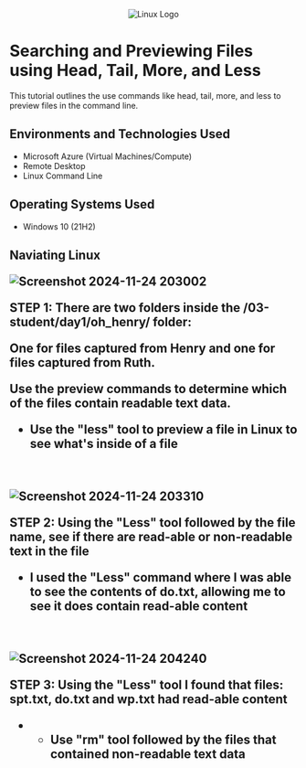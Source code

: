 <p align="center">
<img src="https://imgur.com/a/XGeZj8M" alt="Linux Logo"/>
</p>

<h1> Searching and Previewing Files using Head, Tail, More, and Less</h1>
This tutorial outlines the use commands like head, tail, more, and less to preview files in the command line.<br />


<h2>Environments and Technologies Used</h2>

- Microsoft Azure (Virtual Machines/Compute)
- Remote Desktop
- Linux Command Line

<h2>Operating Systems Used </h2>

- Windows 10</b> (21H2)

<h2> Naviating Linux

<p>

 ![Screenshot 2024-11-24 203002](https://github.com/user-attachments/assets/839ae08e-040f-4d80-b66e-470a1b88218b)


>
</p>
<p>
STEP 1: There are two folders inside the /03-student/day1/oh_henry/ folder:
  
  One for files captured from Henry and one for files captured from Ruth.
  
Use the preview commands to determine which of the files contain readable text data.

  
  - Use the "less"  tool to preview a file in Linux to see what's inside of a file

</p>
<br />

<p>
  
![Screenshot 2024-11-24 203310](https://github.com/user-attachments/assets/3f407977-217c-4a7c-9a4f-11cdf50e963f)



>
</p>
<p>
STEP 2: Using the "Less" tool followed by the file name, see if there are read-able or non-readable text in the file

- I used the "Less" command where I was able to see the contents of do.txt, allowing me to see it does contain read-able content
  
</p>
<br />

<p>
  
![Screenshot 2024-11-24 204240](https://github.com/user-attachments/assets/78b533eb-27fc-458d-93bb-7d798c2bff07)




>
</p>
<p>
STEP 3: Using the "Less" tool I found that files: spt.txt, do.txt and wp.txt had read-able content

-  - Use "rm" tool followed by the files that contained non-readable text data
  
</p>
<br />




